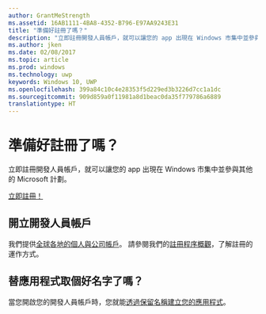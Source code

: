 ```yaml
---
author: GrantMeStrength
ms.assetid: 16AB1111-4BA8-4352-B796-E97AA9243E31
title: "準備好註冊了嗎？"
description: "立即註冊開發人員帳戶，就可以讓您的 app 出現在 Windows 市集中並參與其他的 Microsoft 計劃。"
ms.author: jken
ms.date: 02/08/2017
ms.topic: article
ms.prod: windows
ms.technology: uwp
keywords: Windows 10, UWP
ms.openlocfilehash: 399a84c10c4e28353f5d229ed3b3226d7cc1a1dc
ms.sourcegitcommit: 909d859a0f11981a8d1beac0da35f779786a6889
translationtype: HT
---
```

# <a name="ready-to-sign-up"></a>準備好註冊了嗎？

立即註冊開發人員帳戶，就可以讓您的 app 出現在 Windows 市集中並參與其他的 Microsoft 計劃。

[立即註冊！](http://go.microsoft.com/fwlink/p/?LinkId=615100)

## <a name="opening-your-developer-account"></a>開立開發人員帳戶

我們提供[全球各地的個人與公司帳戶](../publish/account-types-locations-and-fees.md)。 請參閱我們的[註冊程序概觀](../publish/opening-a-developer-account.md)，了解註冊的運作方式。

## <a name="have-a-name-for-your-app"></a>替應用程式取個好名字了嗎？

當您開啟您的開發人員帳戶時，您就能[透過保留名稱建立您的應用程式](https://msdn.microsoft.com/library/windows/apps/JJ657967)。


